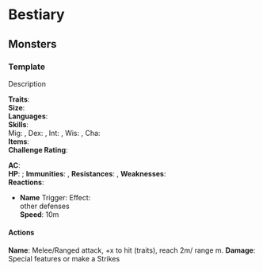 # Bestiary

## Monsters

### Template
Description

**Traits**: \
**Size**: \
**Languages**: \
**Skills**: \
Mig: , Dex: , Int: , Wis: , Cha: \
**Items**: \
**Challenge Rating**: 

**AC**: \
**HP**: ; **Immunities**: , **Resistances**: , **Weaknesses**: \
**Reactions**:
- **Name** Trigger: Effect:\
other defenses\
**Speed**: 10m

#### Actions
**Name**: Melee/Ranged attack, +x to hit (traits), reach 2m/ range m. **Damage**: \
Special features or make a Strikes